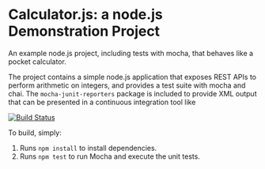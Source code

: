 Calculator.js: a node.js Demonstration Project
==============================================
An example node.js project, including tests with mocha, that behaves like
a pocket calculator.

The project contains a simple node.js application that exposes REST APIs
to perform arithmetic on integers, and provides a test suite with mocha
and chai.  The `mocha-junit-reporters` package is included to provide XML
output that can be presented in a continuous integration tool like

[![Build Status](https://dev.azure.com/v-zonz/NC/_apis/build/status/eaglezzb.calculator?branchName=master)](https://dev.azure.com/v-zonz/NC/_build/latest?definitionId=1?branchName=master)

To build, simply:

1. Runs `npm install` to install dependencies.
2. Runs `npm test` to run Mocha and execute the unit tests.

